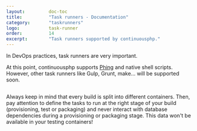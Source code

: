 ```yaml
---
layout:         doc-toc
title:          "Task runners - Documentation"
category:       "taskrunners"
logo:           task-runner
order:          14
excerpt:        "Task runners supported by continuousphp."
---
```

In DevOps practices, task runners are very important.

At this point, continuousphp supports [Phing](https://www.phing.info) and native shell scripts. However,
other task runners like Gulp, Grunt, make... will be supported soon.

<div class="row panel callout warning clearfix">
  <h2 class="left"><i class="fa fa-exclamation-triangle"></i></h2>
  Always keep in mind that every build is split into different containers. Then, pay attention to define the tasks to run
  at the right stage of your build (provisioning, test or packaging) and never interact with database dependencies
  during a provisioning or packaging stage. This data won't be available in your testing containers!
</div>
